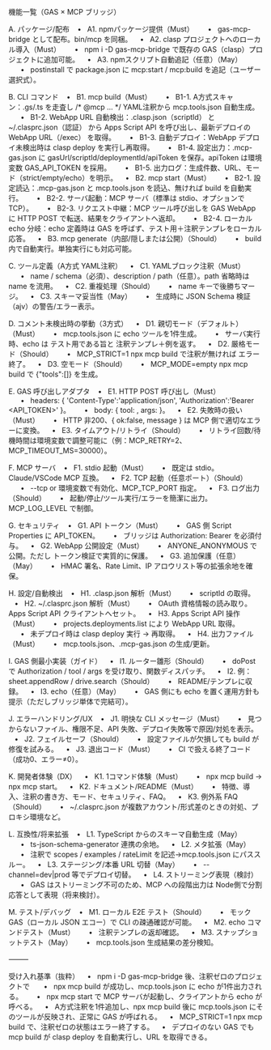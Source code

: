 機能一覧（GAS × MCP ブリッジ）

A. パッケージ/配布
   •   A1. npmパッケージ提供（Must）
      •   gas-mcp-bridge として配布。bin/mcp を同梱。
   •   A2. clasp プロジェクトへのローカル導入（Must）
      •   npm i -D gas-mcp-bridge で既存の GAS（clasp）プロジェクトに追加可能。
   •   A3. npmスクリプト自動追記（任意）（May）
      •   postinstall で package.json に mcp:start / mcp:build を追記（ユーザー選択式）。

B. CLI コマンド
   •   B1. mcp build（Must）
      •   B1-1. A方式スキャン：.gs/.ts を走査し /* @mcp ... */ YAML注釈から mcp.tools.json 自動生成。
      •   B1-2. WebApp URL 自動検出：.clasp.json（scriptId） と ~/.clasprc.json（認証） から Apps Script API を呼び出し、最新デプロイの WebApp URL（/exec） を取得。
      •   B1-3. 自動デプロイ：WebApp デプロイ未検出時は clasp deploy を実行し再取得。
      •   B1-4. 設定出力：.mcp-gas.json に gasUrl/scriptId/deploymentId/apiToken を保存。apiToken は環境変数 GAS_API_TOKEN を採用。
      •   B1-5. 出力ログ：生成件数、URL、モード（strict/empty/echo）を明示。
   •   B2. mcp start（Must）
      •   B2-1. 設定読込：.mcp-gas.json と mcp.tools.json を読込、無ければ build を自動実行。
      •   B2-2. サーバ起動：MCP サーバ（標準は stdio、オプションで TCP）。
      •   B2-3. リクエスト中継：MCP ツール呼び出しを GAS WebApp に HTTP POST で転送、結果をクライアントへ返却。
      •   B2-4. ローカル echo 分岐：echo 定義時は GAS を呼ばず、テスト用＋注釈テンプレをローカル応答。
   •   B3. mcp generate（内部/隠しまたは公開）（Should）
      •   build 内で自動実行。単独実行にも対応可能。

C. ツール定義（A方式 YAML注釈）
   •   C1. YAMLブロック注釈（Must）
      •   name / schema（必須）、description / path（任意）。path 省略時は name を流用。
   •   C2. 重複処理（Should）
      •   name キーで後勝ちマージ。
   •   C3. スキーマ妥当性（May）
      •   生成時に JSON Schema 検証（ajv）の警告/エラー表示。

D. コメント未検出時の挙動（3方式）
   •   D1. 親切モード（デフォルト）（Must）
      •   mcp.tools.json に echo ツールを1件生成。
      •   サーバ実行時、echo は テスト用である旨と 注釈テンプレ＋例を返す。
   •   D2. 厳格モード（Should）
      •   MCP_STRICT=1 npx mcp build で注釈が無ければ エラー終了。
   •   D3. 空モード（Should）
      •   MCP_MODE=empty npx mcp build で {"tools":[]} を生成。

E. GAS 呼び出しアダプタ
   •   E1. HTTP POST 呼び出し（Must）
      •   headers: { 'Content-Type':'application/json', 'Authorization':'Bearer <API_TOKEN>' }。
      •   body: { tool: <path>, args: <payload> }。
   •   E2. 失敗時の扱い（Must）
      •   HTTP 非200、{ ok:false, message } は MCP 側で適切なエラーに変換。
   •   E3. タイムアウト/リトライ（Should）
      •   リトライ回数/待機時間は環境変数で調整可能に（例：MCP_RETRY=2、MCP_TIMEOUT_MS=30000）。

F. MCP サーバ
   •   F1. stdio 起動（Must）
      •   既定は stdio。Claude/VSCode MCP 互換。
   •   F2. TCP 起動（任意ポート）（Should）
      •   --tcp or 環境変数で有効化、MCP_TCP_PORT 指定。
   •   F3. ログ出力（Should）
      •   起動/停止/ツール実行/エラーを簡潔に出力。MCP_LOG_LEVEL で制御。

G. セキュリティ
   •   G1. API トークン（Must）
      •   GAS 側 Script Properties に API_TOKEN。
      •   ブリッジは Authorization: Bearer を必須付与。
   •   G2. WebApp 公開設定（Must）
      •   ANYONE_ANONYMOUS で公開。ただし トークン検証で実質的に保護。
   •   G3. 追加保護（任意）（May）
      •   HMAC 署名、Rate Limit、IP アロウリスト等の拡張余地を確保。

H. 設定/自動検出
   •   H1. .clasp.json 解析（Must）
      •   scriptId の取得。
   •   H2. ~/.clasprc.json 解析（Must）
      •   OAuth 資格情報の読み取り。Apps Script API クライアントへセット。
   •   H3. Apps Script API 操作（Must）
      •   projects.deployments.list により WebApp URL 取得。
      •   未デプロイ時は clasp deploy 実行 → 再取得。
   •   H4. 出力ファイル（Must）
      •   mcp.tools.json、.mcp-gas.json の生成/更新。

I. GAS 側最小実装（ガイド）
   •   I1. ルーター雛形（Should）
      •   doPost で Authorization / tool / args を受け取り、関数ディスパッチ。
   •   I2. 例：sheet.appendRow / drive.search（Should）
      •   README/テンプレに収録。
   •   I3. echo（任意）（May）
      •   GAS 側にも echo を置く運用方針も提示（ただしブリッジ単体で完結可）。

J. エラーハンドリング/UX
   •   J1. 明快な CLI メッセージ（Must）
      •   見つからないファイル、権限不足、API 失敗、デプロイ失敗等で原因/対処を表示。
   •   J2. フェイルセーフ（Should）
      •   設定ファイルが欠損しても build が修復を試みる。
   •   J3. 退出コード（Must）
      •   CI で扱える終了コード（成功0、エラー≠0）。

K. 開発者体験（DX）
   •   K1. 1コマンド体験（Must）
      •   npx mcp build → npx mcp start。
   •   K2. ドキュメント/README（Must）
      •   特徴、導入、注釈の書き方、モード、セキュリティ、FAQ。
   •   K3. 例外系 FAQ（Should）
      •   ~/.clasprc.json が複数アカウント/形式差のときの対処、プロキシ環境など。

L. 互換性/将来拡張
   •   L1. TypeScript からのスキーマ自動生成（May）
      •   ts-json-schema-generator 連携の余地。
   •   L2. メタ拡張（May）
      •   注釈で scopes / examples / rateLimit を記述→mcp.tools.json にパススルー。
   •   L3. ステージング/本番 URL 切替（May）
      •   --channel=dev|prod 等でデプロイ切替。
   •   L4. ストリーミング表現（検討）
      •   GAS はストリーミング不可のため、MCP への段階出力は Node側で分割応答として表現（将来検討）。

M. テスト/デバッグ
   •   M1. ローカル E2E テスト（Should）
      •   モック GAS（ローカル JSON エコー）で CLI の疎通確認が可能。
   •   M2. echo コマンドテスト（Must）
      •   注釈テンプレの返却確認。
   •   M3. スナップショットテスト（May）
      •   mcp.tools.json 生成結果の差分検知。

⸻

受け入れ基準（抜粋）
   •   npm i -D gas-mcp-bridge 後、注釈ゼロのプロジェクトで
      •   npx mcp build が成功し、mcp.tools.json に echo が1件出力される。
      •   npx mcp start で MCP サーバが起動し、クライアントから echo が呼べる。
   •   A方式注釈を1件追加し、npx mcp build 後に mcp.tools.json にそのツールが反映され、正常に GAS が呼ばれる。
   •   MCP_STRICT=1 npx mcp build で、注釈ゼロの状態はエラー終了する。
   •   デプロイのない GAS でも mcp build が clasp deploy を自動実行し、URL を取得できる。
